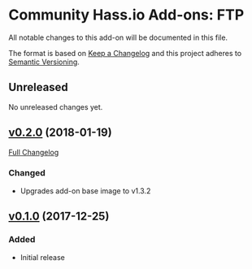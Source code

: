 # Community Hass.io Add-ons: FTP

All notable changes to this add-on will be documented in this file.

The format is based on [Keep a Changelog][keep-a-changelog]
and this project adheres to [Semantic Versioning][semantic-versioning].

## Unreleased

No unreleased changes yet.

## [v0.2.0] (2018-01-19)

[Full Changelog][v0.1.0-v0.2.0]

### Changed

- Upgrades add-on base image to v1.3.2

## [v0.1.0] (2017-12-25)

### Added

- Initial release

[keep-a-changelog]: http://keepachangelog.com/en/1.0.0/
[semantic-versioning]: http://semver.org/spec/v2.0.0.html
[v0.1.0-v0.2.0]: https://github.com/hassio-addons/addon-ftp/compare/v0.1.0...v0.2.0
[v0.1.0]: https://github.com/hassio-addons/addon-ftp/tree/v0.1.0
[v0.2.0]: https://github.com/hassio-addons/addon-ftp/tree/v0.2.0
